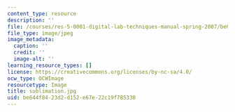 ```yaml
---
content_type: resource
description: ''
file: /courses/res-5-0001-digital-lab-techniques-manual-spring-2007/be644f8423d2d152e67e22c19f785330_sublimation.jpg
file_type: image/jpeg
image_metadata:
  caption: ''
  credit: ''
  image-alt: ''
learning_resource_types: []
license: https://creativecommons.org/licenses/by-nc-sa/4.0/
ocw_type: OCWImage
resourcetype: Image
title: sublimation.jpg
uid: be644f84-23d2-d152-e67e-22c19f785330
---
```

